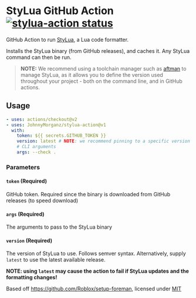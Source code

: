 # StyLua GitHub Action <a href="https://github.com/JohnnyMorganz/stylua-action/actions"><img alt="stylua-action status" src="https://github.com/JohnnyMorganz/stylua-action/workflows/build-test/badge.svg"></a>

GitHub Action to run [StyLua](https://github.com/JohnnyMorganz/StyLua), a Lua code formatter.

Installs the StyLua binary (from GitHub releases), and caches it. Any StyLua command can then be run.

> **NOTE:** We recommend using a toolchain manager such as [aftman](https://github.com/LPGhatguy/aftman) to manage StyLua, as it allows you to define the version used throughout your project - both on the command line, and in GitHub actions.

## Usage

```yaml
- uses: actions/checkout@v2
- uses: JohnnyMorganz/stylua-action@v1
  with:
    token: ${{ secrets.GITHUB_TOKEN }}
    version: latest # NOTE: we recommend pinning to a specific version in case of formatting changes
    # CLI arguments
    args: --check .
```

### Parameters

#### `token` (Required)

GitHub token. Required since the binary is downloaded from GitHub releases (to speed download)

#### `args` (Required)

The arguments to pass to the StyLua binary

#### `version` (Required)

The version of StyLua to use. Follows semver syntax.
Alternatively, supply `latest` to use the latest available release.

**NOTE: using `latest` may cause the action to fail if StyLua updates and the formatting changes!**

Based off https://github.com/Roblox/setup-foreman, licensed under [MIT](https://github.com/Roblox/setup-foreman/blob/master/LICENSE.txt)

